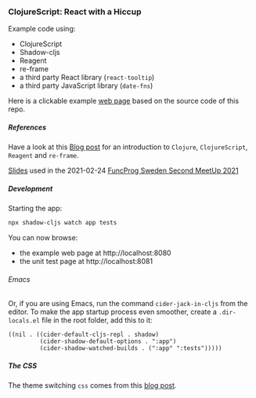 ### ClojureScript: React with a Hiccup

Example code using:
* ClojureScript
* Shadow-cljs
* Reagent
* re-frame
* a third party React library (`react-tooltip`)
* a third party JavaScript library (`date-fns`)

Here is a clickable example [web page](https://davidvujic.github.io/cljs-hello-world/public/) based on the source code of this repo.

##### References
Have a look at this [Blog post](https://davidvujic.blogspot.com/2021/01/simple-within-parentheses.html) 
for an introduction to `Clojure`, `ClojureScript`, `Reagent` and `re-frame`.

[Slides](https://docs.google.com/presentation/d/1N91pDGYlXjGx6hXoG0NAlSUz-sWnN15YLKqWXwSWidE/edit?usp=sharing)
used in the 2021-02-24 [FuncProg Sweden Second MeetUp 2021](https://www.meetup.com/Func-Prog-Sweden/events/275884481/)

##### Development
Starting the app:

``` bash
npx shadow-cljs watch app tests
```

You can now browse:
* the example web page at http://localhost:8080
* the unit test page at http://localhost:8081

###### Emacs
Or, if you are using Emacs, run the command `cider-jack-in-cljs` from the editor. 
To make the app startup process even smoother, create a `.dir-locals.el` file in the root folder, add this to it:

``` emacs-lisp
((nil . ((cider-default-cljs-repl . shadow)
         (cider-shadow-default-options . ":app")
         (cider-shadow-watched-builds . (":app" ":tests")))))
```

##### The CSS
The theme switching `css` comes from this [blog post](https://alexandersandberg.com/theme-switcher/).
